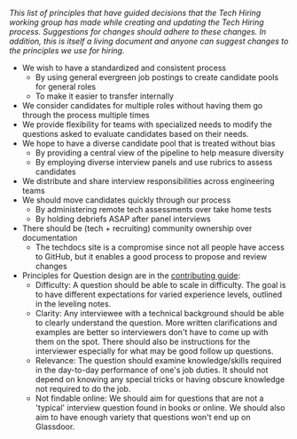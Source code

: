 *This list of principles that have guided decisions that the Tech Hiring working group has made while creating and updating the Tech Hiring process. Suggestions for changes should adhere to these changes. In addition, this is itself a living document and anyone can suggest changes to the principles we use for hiring.*

- We wish to have a standardized and consistent process
    - By using general evergreen job postings to create candidate pools for 
    general roles
    - To make it easier to transfer internally
- We consider candidates for multiple roles without having them go through the 
process multiple times
- We provide flexibility for teams with specialized needs to modify the
questions asked to evaluate candidates based on their needs. 
- We hope to have a diverse candidate pool that is treated without bias
    - By providing a central view of the pipeline to help measure diversity
    - By employing diverse interview panels and use rubrics to assess 
    candidates
- We distribute and share interview responsibilities across engineering teams
- We should move candidates quickly through our process
    - By administering remote tech assessments over take home tests
    - By holding debriefs ASAP after panel interviews 
- There should be (tech + recruiting) community ownership over documentation
    - The techdocs site is a compromise since not all people have access to 
    GitHub, but it enables a good process to propose and review changes 
- Principles for Question design are in the [contributing guide](https://hiring.tech.nyt.net/contributing/#adding-new-questions):
    - Difficulty: A question should be able to scale in difficulty. The goal 
    is to have different expectations for varied experience levels, outlined 
    in the leveling notes.
    - Clarity: Any interviewee with a technical background should be able to
    clearly understand the question. More written clarifications and examples
    are better so interviewers don't have to come up with them on the spot. 
    There should also be instructions for the interviewer especially for what
    may be good follow up questions.
    - Relevance: The question should examine knowledge/skills required in the
    day-to-day performance of one's job duties. It should not depend on knowing
    any special tricks or having obscure knowledge not required to do the job.
    - Not findable online: We should aim for questions that are not a 'typical'
    interview question found in books or online. We should also aim to have 
    enough variety that questions won't end up on Glassdoor.
